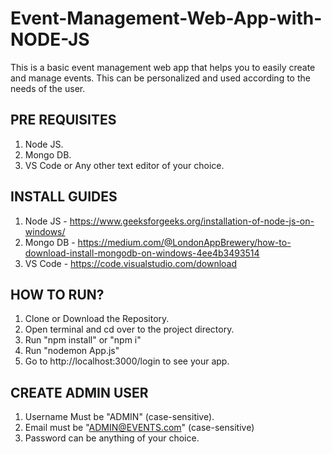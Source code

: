# Event-Management-Web-App-with-NODE-JS
This is a basic event management web app that helps you to easily create and manage events. This can be personalized and used according to the needs of the user.

## PRE REQUISITES
1. Node JS.
2. Mongo DB.
3. VS Code or Any other text editor of your choice.

## INSTALL GUIDES
1. Node JS - https://www.geeksforgeeks.org/installation-of-node-js-on-windows/
2. Mongo DB - https://medium.com/@LondonAppBrewery/how-to-download-install-mongodb-on-windows-4ee4b3493514
3. VS Code - https://code.visualstudio.com/download

## HOW TO RUN?
1. Clone or Download the Repository.
2. Open terminal and cd over to the project directory.
3. Run "npm install" or "npm i"
4. Run "nodemon App.js"
5. Go to http://localhost:3000/login to see your app.

## CREATE ADMIN USER
1. Username Must be "ADMIN" (case-sensitive).
2. Email must be "ADMIN@EVENTS.com" (case-sensitive)
3. Password can be anything of your choice.
